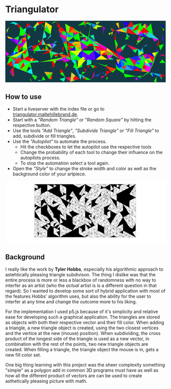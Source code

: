 
# Triangulator

![preview](preview/01.png)

## How to use

* Start a liveserver with the index file or go to [triangulator.maltehillebrand.de](http://triangulator.maltehillebrand.de).
* Start with a _"Random Triangle"_ or _"Random Square"_ by hitting the respective button.
* Use the tools _"Add Triangle"_, _"Subdivide Triangle"_ or _"Fill Triangle"_ to add, subdivide or fill triangles.
* Use the _"Autopilot"_ to automate the process.
  * Hit the checkboxes to let the autopilot use the respective tools
  * Change the probability of each tool to change their influence on the autopilots process.
  * To stop the automation select a tool again.
* Open the _"Style"_ to change the stroke width and color as well as the background color of your artpiece.

![preview](preview/02.png)

## Background

I really like the work by **Tyler Hobbs**, especially his algorithmic approach to astehtically pleasing triangle subdivison. The thing I dislike was that the entire process is more or less a blackbox of randomness with no way to interfer as an artist (who the _actual_ artist is is a different question in that regard). So I wanted to develop some sort of hybrid application with most of the features Hobbs' algorithm uses, but also the ability for the user to interfer at any time and change the outcome more to his liking.

For the implementation I used p5.js because of it's simplicity and relative ease for developing such a graphical application. The triangles are stored as objects with both their respective vector and their fill color.
When adding a triangle, a new triangle object is created, using the two closest vertices and the vertice at the new (mouse) position). When subdividing, the cross product of the longest side of the triangle is used as a new vector, in combination with the rest of the points, two new triangle objects are created. When filling a triangle, the triangle object the mouse is in, gets a new fill color set.

One big thing learning with this project was the sheer complexity something "simple" as a polygon add in common 3D programs must have as well as how all the different product of vectors are can be used to create asthetically pleasing picture with math.